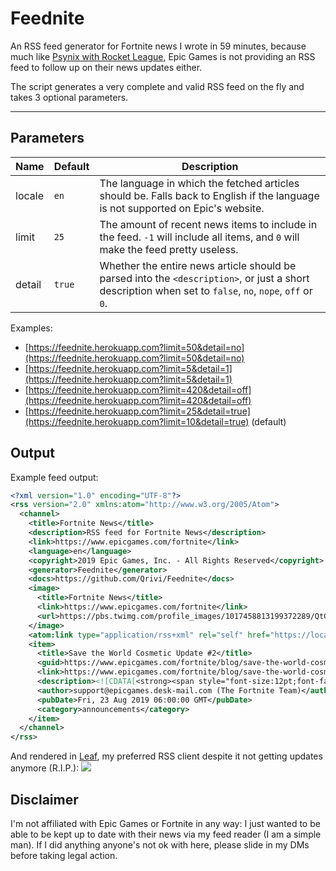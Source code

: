# Feednite

An RSS feed generator for Fortnite news I wrote in 59 minutes, because much like [Psynix with Rocket League](https://github.com/Qrivi/RLRSS), Epic Games is not providing an RSS feed to follow up on their news updates either.

The script generates a very complete and valid RSS feed on the fly and takes 3 optional parameters.

* * *

## Parameters

| Name   | Default | Description |
| ------ | ------- | ----------- |
| locale | `en`    | The language in which the fetched articles should be. Falls back to English if the language is not supported on Epic's website. |
| limit  | `25`    | The amount of recent news items to include in the feed. `-1` will include all items, and `0` will make the feed pretty useless. |
| detail | `true`  | Whether the entire news article should be parsed into the `<description>`, or just a short description when set to `false`, `no`, `nope`, `off` or `0`. |

Examples:

-   [https://feednite.herokuapp.com?limit=50&detail=no](https://feednite.herokuapp.com?limit=50&detail=no)
-   [https://feednite.herokuapp.com?limit=5&detail=1](https://feednite.herokuapp.com?limit=5&detail=1)
-   [https://feednite.herokuapp.com?limit=420&detail=off](https://feednite.herokuapp.com?limit=420&detail=off)
-   [https://feednite.herokuapp.com?limit=25&detail=true](https://feednite.herokuapp.com?limit=10&detail=true) (default)

## Output

Example feed output:

```xml
<?xml version="1.0" encoding="UTF-8"?>
<rss version="2.0" xmlns:atom="http://www.w3.org/2005/Atom">
  <channel>
    <title>Fortnite News</title>
    <description>RSS feed for Fortnite News</description>
    <link>https://www.epicgames.com/fortnite</link>
    <language>en</language>
    <copyright>2019 Epic Games, Inc. - All Rights Reserved</copyright>
    <generator>Feednite</generator>
    <docs>https://github.com/Qrivi/Feednite</docs>
    <image>
      <title>Fortnite News</title>
      <link>https://www.epicgames.com/fortnite</link>
      <url>https://pbs.twimg.com/profile_images/1017458813199372289/QtGv1tyn_400x400.jpg</url>
    </image>
    <atom:link type="application/rss+xml" rel="self" href="https://local.dev:3000/?limit=1&details=nope"/>
    <item>
      <title>Save the World Cosmetic Update #2</title>
      <guid>https://www.epicgames.com/fortnite/blog/save-the-world-cosmetic-update-2</guid>
      <link>https://www.epicgames.com/fortnite/blog/save-the-world-cosmetic-update-2</link>
      <description><![CDATA[<strong><span style="font-size:12pt;font-family:'Proxima Nova',sans-serif;white-space:pre;">Save the World Cosmetic Update #2</span></strong>]]></description>
      <author>support@epicgames.desk-mail.com (The Fortnite Team)</author>
      <pubDate>Fri, 23 Aug 2019 06:00:00 GMT</pubDate>
      <category>announcements</category>
    </item>
  </channel>
</rss>
```

And rendered in [Leaf](https://itunes.apple.com/app/id576338668), my preferred RSS client despite it not getting updates anymore (R.I.P.):
![](https://i.imgur.com/tVf385A.jpg)

## Disclaimer

I'm not affiliated with Epic Games or Fortnite in any way: I just wanted to be able to be kept up to date with their news via my feed reader (I am a simple man). If I did anything anyone's not ok with here, please slide in my DMs before taking legal action.
